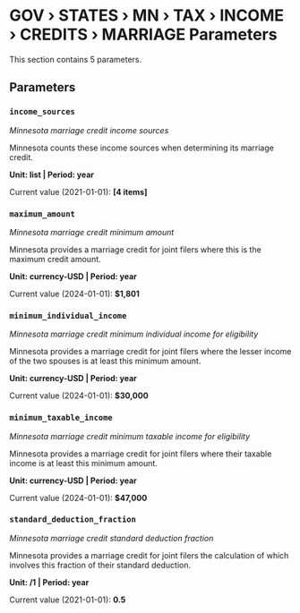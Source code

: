 # GOV › STATES › MN › TAX › INCOME › CREDITS › MARRIAGE Parameters

This section contains 5 parameters.

## Parameters

### `income_sources`
*Minnesota marriage credit income sources*

Minnesota counts these income sources when determining its marriage credit.

**Unit: list | Period: year**

Current value (2021-01-01): **[4 items]**


### `maximum_amount`
*Minnesota marriage credit minimum amount*

Minnesota provides a marriage credit for joint filers where this is the maximum credit amount.

**Unit: currency-USD | Period: year**

Current value (2024-01-01): **$1,801**


### `minimum_individual_income`
*Minnesota marriage credit minimum individual income for eligibility*

Minnesota provides a marriage credit for joint filers where the lesser income of the two spouses is at least this minimum amount.

**Unit: currency-USD | Period: year**

Current value (2024-01-01): **$30,000**


### `minimum_taxable_income`
*Minnesota marriage credit minimum taxable income for eligibility*

Minnesota provides a marriage credit for joint filers where their taxable income is at least this minimum amount.

**Unit: currency-USD | Period: year**

Current value (2024-01-01): **$47,000**


### `standard_deduction_fraction`
*Minnesota marriage credit standard deduction fraction*

Minnesota provides a marriage credit for joint filers the calculation of which involves this fraction of their standard deduction.

**Unit: /1 | Period: year**

Current value (2021-01-01): **0.5**

